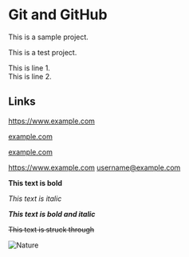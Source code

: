 # Git and GitHub

This is a sample project.

This is a test project.

This is line 1.  
This is line 2.

## Links

https://www.example.com

[example.com](https://www.example.com)

[example.com](https://www.example.com "Visit example.com")

<https://www.example.com>
<username@example.com>

**This text is bold**

_This text is italic_

***This text is bold and italic***

~~This text is struck through~~

![Nature](https://en.wikipedia.org/wiki/Nature#/media/File:Lake_mapourika_NZ.jpeg)